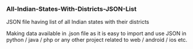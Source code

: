 ### All-Indian-States-With-Districts-JSON-List

JSON file having list of all Indian states with their districts

Making data available in .json file as it is easy to import and use JSON in python / java / php or any other project related to web / android / ios etc.  
